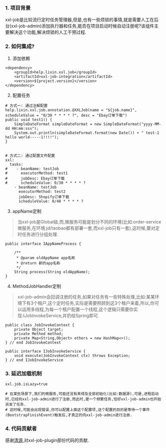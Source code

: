 ### 1. 项目背景
xxl-job是比较流行定时任务管理器,但是,也有一些烦锁的事情,就是需要人工在后台(xxl-job-admin)添加执行器和任务,能否在项目启动时候自动注册呢?该组件主要解决这个功能,解决烦锁的人工干预过程.

### 2. 如何集成?
1) 添加依赖

```
<dependency>
    <groupId>help.lixin.xxl.job</groupId>
    <artifactId>xxl-job-integration</artifactId>
    <version>${project.version}</version>
</dependency>
```

2) 配置任务

```
# 方式一: 通过注解配置
help.lixin.xxl.job.annotation.@XXLJob(name = "${job.name}", scheduleValue = "0/30 * * * * ?", desc = "Ebay订单下载")
public void test1() {
    SimpleDateFormat simpleDateFormat = new SimpleDateFormat("yyyy-MM-dd HH:mm:sss");
    System.out.println(simpleDateFormat.format(new Date()) + " test-1 hello world-----1!!!!");
}


# 方式二: 通过配置文件配置
xxl:
  tasks:
#    - beanName: testJob
#      executorMethod: test1
#      jobDesc: Ebay订单下载
#      scheduleValue: 0/30 * * * * ?
    - beanName: testJob
      executorMethod: test2
      jobDesc: Shopify订单下载
      scheduleValue: 0/40 * * * * ?
```

3) appName定制

> 当xxl-job是Global级,而,微服务可能是划分不同的环境(比如:order-service微服务,在环境:jd/taobao都有部署一套,而xxl-job只有一套),这时候,要对定时任务进行分组处理.  

```
public interface IAppNameProcess {

    /**
     * @param oldAppName app名称
     * @return 新的app名称
     */
    String process(String oldAppName);
}
```

4) MethodJobHandler定制
> xxl-job-admin会回调注册的任务,如果对任务有一些特殊处理,比如:某某环境下有3个租户,这个定时任务,实际是需要照顾到这3个租户来着,所以,你可以运用多线程,为每一个租户配置一个线程,这个逻辑只需要你实现:IJobInvokeService,并扔给Spring即可.   

```
public class JobInvokeContext {
    private Object target;
    private Method method;
    private Map<String,Object> others = new HashMap<>();
} // end JobInvokeContext

public interface IJobInvokeService {
    void execute(JobInvokeContext ctx) throws Exception;
} // end IJobInvokeService
```

### 3. 延迟加载机制
```
xxl.job.isLazy=true

# 在某些场景下,我们的微服务,可能还没有来得及全部初始化(比如:数据源),可是,进程启动时,已经向xxl-job-admin进行了注册,而此时,是一个频繁任务,恰好xxl-job-admin也开始派发了任务.
# 这时候,可能会出现错误,你可以配置上面这个配置项,这个配置的目的是等待一个事件(BootstrapFinishEvent)触发后,才真正的向xxl-job-admin进行注册.      
```
### 4. 代码贡献者
感谢[清源](https://github.com/caiqingyuan95),对xxl-job-plugin部份代码的贡献.  

